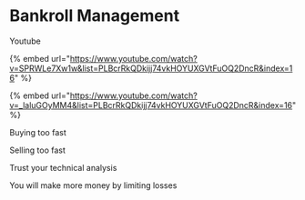 # Bankroll Management

Youtube

{% embed url="https://www.youtube.com/watch?v=SPRWLe7Xw1w&list=PLBcrRkQDkijj74vkHOYUXGVtFuOQ2DncR&index=16" %}

{% embed url="https://www.youtube.com/watch?v=_laluGOyMM4&list=PLBcrRkQDkijj74vkHOYUXGVtFuOQ2DncR&index=16" %}

Buying too fast

Selling too fast

Trust your technical analysis

You will make more money by limiting losses

